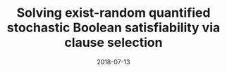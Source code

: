 ---
title: "Solving exist-random quantified stochastic Boolean satisfiability via clause selection"
collection: publications
permalink: /publication/2018-07-13-ijcai-2018
date: 2018-07-13
venue: 'IJCAI'
paperurl: 'https://doi.org/10.24963/ijcai.2018/186'
citation: 'Nian-Ze Lee, Yen-Shi Wang, and Jie-Hong R. Jiang. In Proceedings of the International Joint Conference on Artificial Intelligence, IJCAI, pages 1339-1345. IJCAI Organization, 2018.'
---
